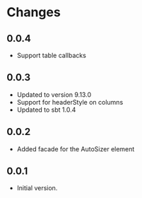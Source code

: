 # Changes

## 0.0.4
- Support table callbacks

## 0.0.3
- Updated to version 9.13.0
- Support for headerStyle on columns
- Updated to sbt 1.0.4

## 0.0.2
- Added facade for the AutoSizer element

## 0.0.1
- Initial version.
